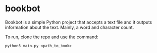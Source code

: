 # bookbot

Bookbot is a simple Python project that accepts a text file and it outputs information about the text. Mainly, a word and character count.

To run, clone the repo and use the command:
```
python3 main.py <path_to_book>
```

